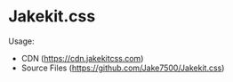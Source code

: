 # Jakekit.css

Usage:
- CDN (https://cdn.jakekitcss.com)
- Source Files (https://github.com/Jake7500/Jakekit.css)

